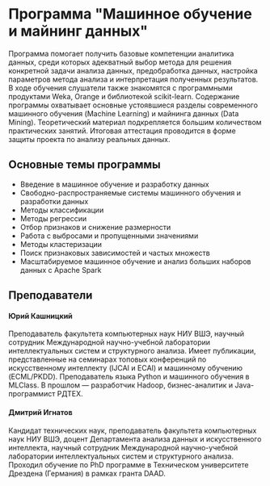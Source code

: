 # Программа "Машинное обучение и майнинг данных"
Программа помогает получить базовые компетенции аналитика данных, среди которых адекватный выбор метода для решения конкретной задачи анализа данных, предобработка данных, настройка параметров метода анализа и интерпретация полученных результатов.  В ходе обучения слушатели также знакомятся с программными продуктами Weka, Orange и библиотекой scikit-learn. Содержание программы охватывает основные устоявшиеся разделы современного машинного обучения (Machine Learning) и майнинга данных (Data Mining).
Теоретический материал подкрепляется большим количеством практических занятий. 
Итоговая аттестация проводится в форме защиты проекта по анализу реальных данных.

## Основные темы программы
- Введение в машинное обучение и разработку данных
- Свободно-распространяемые системы машинного обучения и разработки данных
- Методы классификации
- Методы регрессии
- Отбор признаков и снижение размерности
- Работа с выбросами и пропущенными значениями
- Методы кластеризации
- Поиск признаковых зависимостей и частых множеств
- Масштабируемое машинное обучение и анализ больших наборов данных с Apache Spark

## Преподаватели
#### Юрий Кашницкий
Преподаватель факультета компьютерных наук НИУ ВШЭ, научный сотрудник  Международной научно-учебной лаборатории интеллектуальных систем и структурного анализа.  Имеет публикации, представленные на семинарах топовых конференций по искусственному интеллекту (IJCAI и ECAI) и машинному обучению (ECML/PKDD). Преподаватель языка Python и машинного обучения в MLClass. В прошлом — разработчик Hadoop, бизнес-аналитик и Java-программист РДТЕХ.

#### Дмитрий Игнатов
Кандидат технических наук, преподаватель факультета компьютерных наук НИУ ВШЭ, доцент Департамента анализа данных и искусственного интеллекта, научный сотрудник Международной научно-учебной лаборатории интеллектуальных систем и структурного анализа.  Проходил обучение по PhD программе в Техническом университете Дрездена (Германия) в рамках гранта DAAD.
